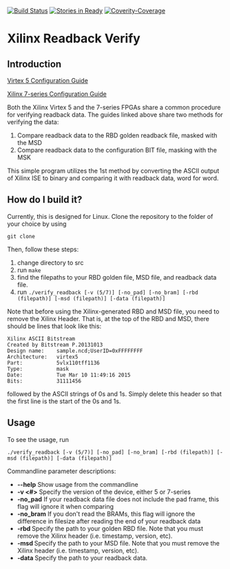 [![Build Status](https://travis-ci.org/lukehsiao/Xilinx_Readback_Verify.svg?branch=master)](https://travis-ci.org/lukehsiao/Xilinx_Readback_Verify)
[![Stories in Ready](https://badge.waffle.io/lukehsiao/Xilinx_Readback_Verify.png?label=ready&title=Ready)](https://waffle.io/lukehsiao/Xilinx_Readback_Verify)
[![Coverity-Coverage](https://scan.coverity.com/projects/7447/badge.svg)](https://scan.coverity.com/projects/lukehsiao-xilinx_readback_verify?tab=overview)

# Xilinx Readback Verify

## Introduction

[Virtex 5 Configuration Guide](http://www.xilinx.com/support/documentation/user_guides/ug191.pdf)

[Xilinx 7-series Configuration Guide](http://www.xilinx.com/support/documentation/user_guides/ug470_7Series_Config.pdf)

Both the Xilinx Virtex 5 and the 7-series FPGAs share a common procedure for verifying readback data. The guides linked above share two methods for verifying the data: 
  1. Compare readback data to the RBD golden readback file, masked with the MSD
  2. Compare readback data to the configuration BIT file, masking with the MSK

This simple program utilizes the 1st method by converting the ASCII output of Xilinx ISE to binary and comparing it with readback data, word for word.

## How do I build it?
Currently, this is designed for Linux. Clone the repository to the folder of your choice by using
```
git clone 
```
Then, follow these steps:  
  1. change directory to src
  2. run ```make```
  3. find the filepaths to your RBD golden file, MSD file, and readback data file.
  4. run ```./verify_readback [-v (5/7)] [-no_pad] [-no_bram] [-rbd (filepath)] [-msd (filepath)] [-data (filepath)]```

Note that before using the Xilinx-generated RBD and MSD file, you need to remove the Xilinx Header. That is, at the top of the RBD and MSD, there should be lines that look like this:
```
Xilinx ASCII Bitstream
Created by Bitstream P.20131013
Design name: 	sample.ncd;UserID=0xFFFFFFFF
Architecture:	virtex5
Part:        	5vlx110tff1136
Type:        	mask
Date:        	Tue Mar 10 11:49:16 2015
Bits:        	31111456
```
followed by the ASCII strings of 0s and 1s. Simply delete this header so that the first line is the start of the 0s and 1s.

## Usage
To see the usage, run
```
./verify_readback [-v (5/7)] [-no_pad] [-no_bram] [-rbd (filepath)] [-msd (filepath)] [-data (filepath)]
```
Commandline parameter descriptions:
* **--help** Show usage from the commandline
* **-v <#>** Specify the version of the device, either 5 or 7-series
* **-no_pad** If your readback data file does not include the pad frame, this flag will ignore it when comparing
* **-no_bram** If you don't read the BRAMs, this flag will ignore the difference in filesize after reading the end of your readback data
* **-rbd <path>** Specify the path to your golden RBD file. Note that you must remove the Xilinx header (i.e. timestamp, version, etc).
* **-msd <path>** Specify the path to your MSD file. Note that you must remove the Xilinx header (i.e. timestamp, version, etc).
* **-data <path>** Specify the path to your readback data.

